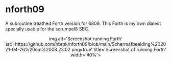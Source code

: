 # nforth09
A subroutine treathed Forth version for 6809.
This Forth is my own dialect specially usable for the scrumpel8 SBC.
<p align='center'>
img alt='Screenshot running Forth' src=https://github.com/nbrok/nforth09/blob/main/Schermafbeelding%202021-04-26%20om%2008.23.02.png=true' title='Screenshot of running Forth' width='40%'>
</p>
